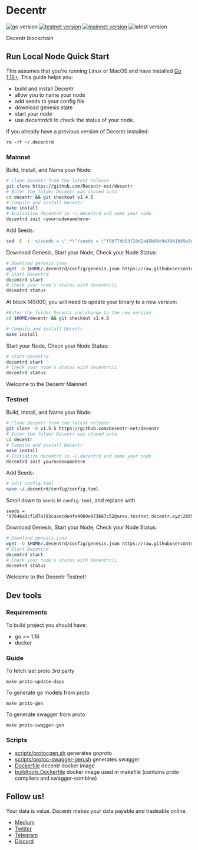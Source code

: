 # Decentr
![go version](https://img.shields.io/github/go-mod/go-version/Decentr-net/decentr?color=blue)
[![testnet version](https://img.shields.io/badge/testnet%20version-v1.4.6-blue.svg)](https://shields.io/)
[![mainnet version](https://img.shields.io/badge/mainnet%20version-v1.4.6-brightgreen.svg)](https://shields.io/)
![latest version](https://img.shields.io/github/v/tag/Decentr-net/decentr?label=latest%20version&color=yellow)

Decentr blockchain

## Run Local Node Quick Start
This assumes that you're running Linux or MacOS and have installed [Go 1.16+](https://golang.org/dl/).  This guide helps you:

* build and install Decentr
* allow you to name your node
* add seeds to your config file
* download genesis state
* start your node
* use decentrdcli to check the status of your node.


If you already have a previous version of Decentr installed:
```
rm -rf ~/.decentrd
```

### Mainnet

Build, Install, and Name your Node:

```bash
# Clone Decentr from the latest release
git clone https://github.com/Decentr-net/decentr
# Enter the folder Decentr was cloned into
cd decentr && git checkout v1.4.5
# Compile and install Decentr
make install
# Initialize decentrd in ~/.decentrd and name your node
decentrd init <yournodenamehere>
```

Add Seeds:

```bash
sed -E -i 's/seeds = \".*\"/seeds = \"f9b77dd93f28d2a45b00d4e3041b89a3c08788ef@calliope.mainnet.decentr.xyz:26656,987b5ce87b1b922793069756f594533eedf0f060@euterpe.mainnet.decentr.xyz:26656,2caebc4dad8d2ff95400918572d455392e10a63c@hera.mainnet.decentr.xyz:26656,c37f32e202e13b0725515570f794b68573a6f58c@hermes.mainnet.decentr.xyz:26656,4520b3221c91fa98a947a4c7f518ba5aab4e5b08@melpomene.mainnet.decentr.xyz:26656,c17bc88591115e52a686811630ad8c053de19f83@poseidon.mainnet.decentr.xyz:26656,c4ba719d38c871a93fb06cbfe0891ab11fedb9f7@terpsichore.mainnet.decentr.xyz:26656,9e9e0243610fadc0f65d3d927e2d682d86f71ea9@thalia.mainnet.decentr.xyz:26656,e1f3ce208776ff1fad0e8190f5475b68e841d788@zeus.mainnet.decentr.xyz:26656\"/' $HOME/.decentrd/config/config.toml

```

Download Genesis, Start your Node, Check your Node Status:

```bash
# Download genesis.json
wget -O $HOME/.decentrd/config/genesis.json https://raw.githubusercontent.com/Decentr-net/mainnets/master/1.0/genesis.json
# Start Decentrd
decentrd start
# Check your node's status with decentrcli
decentrd status
```

At block 145000, you will need to update your binary to a new version:

```bash
#Enter the folder Decentr and change to the new version
cd $HOME/decentr && git checkout v1.4.6

# Compile and install Decentr
make install
``` 

Start your Node, Check your Node Status:

```bash
# Start Decentrd
decentrd start
# Check your node's status with decentrcli
decentrd status
```

Welcome to the Decentr Mainnet!

### Testnet

Build, Install, and Name your Node:

```bash
# Clone Decentr from the latest release
git clone -b v1.5.5 https://github.com/Decentr-net/decentr
# Enter the folder Decentr was cloned into
cd decentr
# Compile and install Decentr
make install
# Initialize decentrd in ~/.decentrd and name your node
decentrd init yournodenamehere
```

Add Seeds:

```bash
# Edit config.toml
nano ~/.decentrd/config/config.toml
```

Scroll down to `seeds` in `config.toml`, and replace with

```
seeds = "d7646a3cf1d7a703caaecde4fe49b9e973667c52@ares.testnet.decentr.xyz:26656,b3b33dff80c7577939dbebd43d9b6529b055879a@hera.testnet.decentr.xyz:26656,58bd5f5a7383f151867645168f2c1a85b25c99e2@hermes.testnet.decentr.xyz:26656,b3783b7fc98e310229de4813adb3b9fd61efe6a8@poseidon.testnet.decentr.xyz:26656,1839e5b87b158859f27edc8aa096092672f4162a@zeus.testnet.decentr.xyz:26656"
```

Download Genesis, Start your Node, Check your Node Status:

```bash
# Download genesis.json
wget -O $HOME/.decentrd/config/genesis.json https://raw.githubusercontent.com/Decentr-net/testnets/master/1.5.0/genesis.json
# Start Decentrd
decentrd start
# Check your node's status with decentrcli
decentrd status
```

Welcome to the Decentr Testnet!

## Dev tools

### Requirements
To build project you should have:
- go >= 1.16
- docker

### Guide

To fetch last proto 3rd party
```
make proto-update-deps
```

To generate go models from proto
```
make proto-gen
```

To generate swagger from proto
```
make proto-swagger-gen
```

### Scripts
- [scripts/protocgen.sh](scripts/protocgen.sh)
generates goproto
- [scripts/protoc-swagger-gen.sh](scripts/protoc-swagger-gen.sh)
  generates swagger  
- [Dockerfile](scripts/Dockerfile)
  decentr docker image
- [buildtools.Dockerfile](scripts/buildtools.Dockerfile)
  docker image used in makefile (contains proto compilers and swagger-combine)
  
## Follow us!
Your data is value. Decentr makes your data payable and tradeable online.
* [Medium](https://medium.com/@DecentrNet)
* [Twitter](https://twitter.com/DecentrNet)
* [Telegram](https://t.me/DecentrNet)
* [Discord](https://discord.gg/9cSxwKyEjR)
